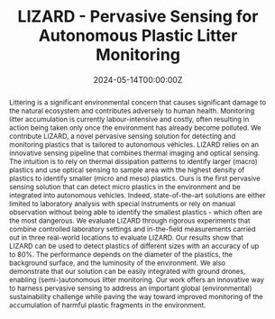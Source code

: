 ---
title: LIZARD - Pervasive Sensing for Autonomous Plastic Litter Monitoring

# Authors
# If you created a profile for a user (e.g. the default `admin` user), write the username (folder name) here
# and it will be replaced with their full name and linked to their profile.
authors:
  - Farooq Dar
  - Olapade Mayowa
  - Abdul-Rasheed Ottun
  - Zhigang Yin
  - Mohan Liyanage
  - admin 
  - Monica Passananti
  - Sasu Tarkoma
  - Petteri Nurmi
  - Huber Flores

# Author notes (optional)
#author_notes:
#  - 'Equal contribution'
#  - 'Equal contribution' #yyyy-mm-dd

date: '2024-05-14T00:00:00Z'
doi: 'https://doi.org/10.1109/IoTDI61053.2024.00008'

# Schedule page publish date (NOT publication's date).
publishDate: '2024-05-14T00:00:00Z'

# Publication type.
# Accepts a single type but formatted as a YAML list (for Hugo requirements).
# Enter a publication type from the CSL standard.
publication_types: ['paper-conference']

# Publication name and optional abbreviated publication name.
publication: In Proceedings of the *IEEE/ACM International Conference on Internet-of-Things Design and Implementation (IoTDI)* (pp. 1-12)
publication_short: In *IEEE/ACM International Conference on Internet-of-Things Design and Implementation (IoTDI)* (pp. 1-12)


abstract: Littering is a significant environmental concern that causes significant damage to the natural ecosystem and contributes adversely to human health. Monitoring litter accumulation is currently labour-intensive and costly, often resulting in action being taken only once the environment has already become polluted. We contribute LIZARD, a novel pervasive sensing solution for detecting and monitoring plastics that is tailored to autonomous vehicles. LIZARD relies on an innovative sensing pipeline that combines thermal imaging and optical sensing. The intuition is to rely on thermal dissipation patterns to identify larger (macro) plastics and use optical sensing to sample area with the highest density of plastics to identify smaller (micro and meso) plastics. Ours is the first pervasive sensing solution that can detect micro plastics in the environment and be integrated into autonomous vehicles. Indeed, state-of-the-art solutions are either limited to laboratory analysis with special instruments or rely on manual observation without being able to identify the smallest plastics - which often are the most dangerous. We evaluate LIZARD through rigorous experiments that combine controlled laboratory settings and in-the-field measurements carried out in three real-world locations to evaluate LIZARD. Our results show that LIZARD can be used to detect plastics of different sizes with an accuracy of up to 80%. The performance depends on the diameter of the plastics, the background surface, and the luminosity of the environment. We also demonstrate that our solution can be easily integrated with ground drones, enabling (semi-)autonomous litter monitoring. Our work offers an innovative way to harness pervasive sensing to address an important global (environmental) sustainability challenge while paving the way toward improved monitoring of the accumulation of harmful plastic fragments in the environment.

# Summary. An optional shortened abstract.
summary: "..."

tags: []

# Display this page in the Featured widget?
featured: true

# Custom links (uncomment lines below)
# links:
# - name: Custom Link
#   url: http://example.org

url_pdf: 'https://researchportal.helsinki.fi/files/304387620/Lizard_IOTDI_Camera_Ready_.pdf'
#url_code: 'https://github.com/wowchemy/wowchemy-hugo-themes'
#url_dataset: 'https://github.com/wowchemy/wowchemy-hugo-themes'
#url_poster: ''
#url_project: ''
#url_slides: ''
#url_source: 'https://github.com/wowchemy/wowchemy-hugo-themes'
#url_video: 'https://youtube.com'

# Featured image
# To use, add an image named `featured.jpg/png` to your page's folder.
image:
  caption: 'Image credit: [**Unsplash**](https://unsplash.com/photos/pLCdAaMFLTE)'
  focal_point: ''
  preview_only: false

# Associated Projects (optional).
#   Associate this publication with one or more of your projects.
#   Simply enter your project's folder or file name without extension.
#   E.g. `internal-project` references `content/project/internal-project/index.md`.
#   Otherwise, set `projects: []`.
#projects:
#  - example

# Slides (optional).
#   Associate this publication with Markdown slides.
#   Simply enter your slide deck's filename without extension.
#   E.g. `slides: "example"` references `content/slides/example/index.md`.
#   Otherwise, set `slides: ""`.
#slides: example


#{{% callout note %}}
#Click the _Cite_ button above to demo the feature to enable visitors to import publication metadata into their reference management software.
#{{% /callout %}}

#{{% callout note %}}
#Create your slides in Markdown - click the _Slides_ button to check out the example.
#{{% /callout %}}

#Add the publication's **full text** or **supplementary notes** here. You can use rich formatting such as including [code, math, and images](https://wowchemy.com/docs/content/writing-markdown-latex/).
---